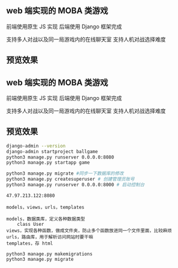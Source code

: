 ## web 端实现的 MOBA 类游戏

前端使用原生 JS 实现
后端使用 Django 框架完成

支持多人对战以及同一局游戏内的在线聊天室
支持人机对战选择难度

## 预览效果

## web 端实现的 MOBA 类游戏


前端使用原生 JS 实现
后端使用 Django 框架完成

支持多人对战以及同一局游戏内的在线聊天室
支持人机对战选择难度

## 预览效果

```sh
django-admin --version 
django-admin startproject ballgame
python3 manage.py runserver 0.0.0.0:8080
python3 manage.py startapp game

python3 manage.py migrate #同步一下数据库的修改
python3 manage.py createsuperuser # 创建管理员账号
python3 manage.py runserver 0.0.0.0:8000 # 启动控制台
```

```
47.97.213.122:8080

models，views，urls，templates

models，数据类库，定义各种数据类型
	class User
views，实现各种函数，做成文件夹，防止多个函数放进同一个文件里面，比较麻烦
urls，路由库，用于解析访问网站时要干嘛
templates，存 html

python3 manage.py makemigrations
python3 manage.py migrate
```





